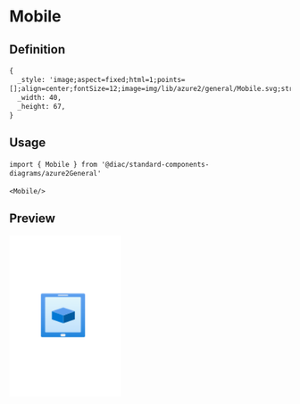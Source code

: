 # Mobile

## Definition

```
{
  _style: 'image;aspect=fixed;html=1;points=[];align=center;fontSize=12;image=img/lib/azure2/general/Mobile.svg;strokeColor=none;',
  _width: 40,
  _height: 67,
}
```

## Usage

```
import { Mobile } from '@diac/standard-components-diagrams/azure2General'

<Mobile/>
```

## Preview

<img src="./mobile.png" width="200"/>
